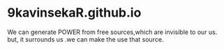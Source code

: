# 9kavinsekaR.github.io
We can generate POWER from free sources,which are invisible to our us. but, it surrounds us .we can make the use that source.

